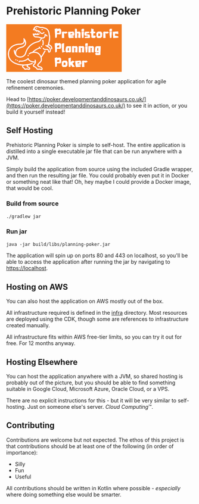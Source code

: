 # Prehistoric Planning Poker

[![Prehistoric Planning Poker](poker-logo.png 'Prehistoric Planning Poker logo')](https://poker.developmentanddinosaurs.co.uk/)

The coolest dinosaur themed planning poker application for agile refinement 
ceremonies.

Head to 
[https://poker.developmentanddinosaurs.co.uk/](https://poker.developmentanddinosaurs.co.uk/)
to see it in action, or you build it yourself instead!

## Self Hosting

Prehistoric Planning Poker is simple to self-host. The entire application is
distilled into a single executable jar file that can be run anywhere with a JVM.

Simply build the application from source using the included Gradle wrapper, and
then run the resulting jar file. You could probably even put it in Docker or 
something neat like that! Oh, hey maybe I could provide a Docker image, that
would be cool.

### Build from source

```shell
./gradlew jar
```

### Run jar

```shell
java -jar build/libs/planning-poker.jar
```

The application will spin up on ports 80 and 443 on localhost, so you'll be able
to access the application after running the jar by navigating
to <https://localhost>.

## Hosting on AWS

You can also host the application on AWS mostly out of the box.

All infrastructure required is defined in the [infra](/infra) directory. Most
resources are deployed using the CDK, though some are references to
infrastructure created manually.

All infrastructure fits within AWS free-tier limits, so you can try it out for
free. For 12 months anyway. 

## Hosting Elsewhere

You can host the application anywhere with a JVM, so shared hosting is probably
out of the picture, but you should be able to find something suitable in Google
Cloud, Microsoft Azure, Oracle Cloud, or a VPS.

There are no explicit instructions for this - but it will be very similar to
self-hosting. Just on someone else's server. _Cloud Computing_™.

## Contributing

Contributions are welcome but not expected. The ethos of this project is that
contributions should be at least one of the following (in order of importance):

- Silly
- Fun
- Useful

All contributions should be written in Kotlin where possible - _especially_ 
where doing something else would be smarter.
